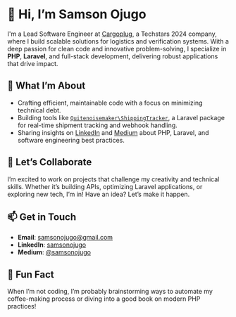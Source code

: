 # 👋 Hi, I’m Samson Ojugo

I'm a Lead Software Engineer at [Cargoplug](https://getcargoplug.com), a Techstars 2024 company, where I build scalable solutions for logistics and verification systems. With a deep passion for clean code and innovative problem-solving, I specialize in **PHP**, **Laravel**, and full-stack development, delivering robust applications that drive impact.

## 👀 What I’m About
- Crafting efficient, maintainable code with a focus on minimizing technical debt.
- Building tools like [`Quitenoisemaker\ShippingTracker`](https://github.com/Quitenoisemaker/ShippingTracker), a Laravel package for real-time shipment tracking and webhook handling.
- Sharing insights on [LinkedIn](https://www.linkedin.com/in/samsonojugo) and [Medium](https://medium.com/@samsonojugo) about PHP, Laravel, and software engineering best practices.

## 💞️ Let’s Collaborate
I’m excited to work on projects that challenge my creativity and technical skills. Whether it’s building APIs, optimizing Laravel applications, or exploring new tech, I’m in! Have an idea? Let’s make it happen.

## 📫 Get in Touch
- **Email**: [samsonojugo@gmail.com](mailto:samsonojugo@gmail.com)
- **LinkedIn**: [samsonojugo](https://www.linkedin.com/in/samsonojugo)
- **Medium**: [@samsonojugo](https://medium.com/@samsonojugo)

## 🚀 Fun Fact
When I’m not coding, I’m probably brainstorming ways to automate my coffee-making process or diving into a good book on modern PHP practices!
